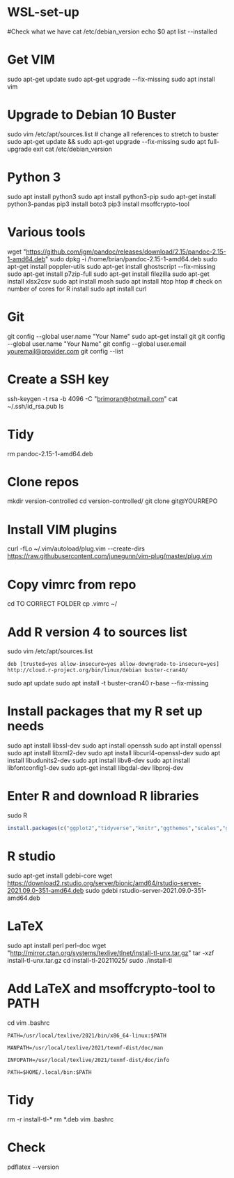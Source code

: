 # WSL-set-up

#Check what we have
cat /etc/debian_version
echo $0
apt list --installed

# Get VIM
sudo apt-get update
sudo apt-get upgrade --fix-missing
sudo apt install vim

# Upgrade to Debian 10 Buster
sudo vim  /etc/apt/sources.list # change all references to stretch to buster
sudo apt-get update && sudo apt-get upgrade --fix-missing
sudo apt full-upgrade
exit
cat /etc/debian_version

# Python 3
sudo apt install python3
sudo apt install python3-pip
sudo apt-get install python3-pandas
pip3 install boto3
pip3 install msoffcrypto-tool

# Various tools
wget "https://github.com/jgm/pandoc/releases/download/2.15/pandoc-2.15-1-amd64.deb"
sudo dpkg -i /home/brian/pandoc-2.15-1-amd64.deb 
sudo apt-get install poppler-utils
sudo apt-get install ghostscript --fix-missing
sudo apt-get install p7zip-full
sudo apt-get install filezilla
sudo apt-get install xlsx2csv
sudo apt install mosh
sudo apt install htop
htop # check on number of cores for R install
sudo apt install curl

# Git
git config --global user.name "Your Name"
sudo apt-get install git
git config --global user.name "Your Name"
git config --global user.email youremail@provider.com
git config --list

# Create a SSH key
ssh-keygen -t rsa -b 4096 -C "brimoran@hotmail.com"
cat ~/.ssh/id_rsa.pub
ls

# Tidy
rm pandoc-2.15-1-amd64.deb 

# Clone repos
mkdir version-controlled
cd version-controlled/
git clone git@YOURREPO

# Install VIM plugins
curl -fLo ~/.vim/autoload/plug.vim --create-dirs https://raw.githubusercontent.com/junegunn/vim-plug/master/plug.vim

# Copy vimrc from repo
cd TO CORRECT FOLDER
cp .vimrc ~/

# Add R version 4 to sources list
sudo vim /etc/apt/sources.list

```
deb [trusted=yes allow-insecure=yes allow-downgrade-to-insecure=yes] http://cloud.r-project.org/bin/linux/debian buster-cran40/
```

sudo apt update
sudo apt install -t buster-cran40 r-base --fix-missing

# Install packages that my R set up needs
sudo apt install libssl-dev
sudo apt install openssh
sudo apt install openssl
sudo apt install libxml2-dev
sudo apt install libcurl4-openssl-dev
sudo apt install libudunits2-dev
sudo apt install libv8-dev
sudo apt install libfontconfig1-dev
sudo apt-get install libgdal-dev libproj-dev

# Enter R and download R libraries
sudo R

```r
install.packages(c("ggplot2","tidyverse","knitr","ggthemes","scales","ggmap","mapproj","plotly","ggfortify","leaflet","leaflet.extras","rgdal","forecast","treemapify","dbscan","survival","googleVis","rmarkdown","flexdashboard","highcharter","devtools","maptools","mapview","treemap","networkD3","visNetwork","DiagrammeR","DT","ggcorrplot", "Hmisc", "anomalize", "fpp2", "h2o", "sweep", "timetk", "xgboost", "prophet","survminer","ggwordcloud","this.path", "ggsn") , repo = 'https://mac.R-project.org', ask = FALSE, checkBuilt = TRUE, Ncpus = 4)
```

# R studio
sudo apt-get install gdebi-core
wget https://download2.rstudio.org/server/bionic/amd64/rstudio-server-2021.09.0-351-amd64.deb
sudo gdebi rstudio-server-2021.09.0-351-amd64.deb

# LaTeX
sudo apt install perl perl-doc
wget "http://mirror.ctan.org/systems/texlive/tlnet/install-tl-unx.tar.gz"
tar -xzf install-tl-unx.tar.gz
cd install-tl-20211025/
sudo ./install-tl

# Add LaTeX and msoffcrypto-tool to PATH
cd
vim .bashrc 

```
PATH=/usr/local/texlive/2021/bin/x86_64-linux:$PATH

MANPATH=/usr/local/texlive/2021/texmf-dist/doc/man

INFOPATH=/usr/local/texlive/2021/texmf-dist/doc/info

PATH=$HOME/.local/bin:$PATH
```

# Tidy
rm -r install-tl-*
rm *.deb
vim .bashrc 

# Check
pdflatex --version

